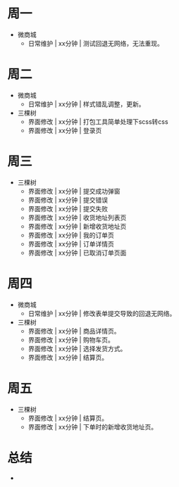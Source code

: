 # 周一
* 微商城
    - 日常维护 | xx分钟 | 测试回退无网络，无法重现。

# 周二
* 微商城
    - 日常维护 | xx分钟 | 样式错乱调整，更新。
* 三棵树
    - 界面修改 | xx分钟 | 打包工具简单处理下scss转css
    - 界面修改 | xx分钟 | 登录页

# 周三
* 三棵树
    - 界面修改 | xx分钟 | 提交成功弹窗
    - 界面修改 | xx分钟 | 提交错误
    - 界面修改 | xx分钟 | 提交失败
    - 界面修改 | xx分钟 | 收货地址列表页
    - 界面修改 | xx分钟 | 新增收货地址页
    - 界面修改 | xx分钟 | 我的订单页
    - 界面修改 | xx分钟 | 订单详情页
    - 界面修改 | xx分钟 | 已取消订单页面

# 周四
* 微商城
    - 日常维护 | xx分钟 | 修改表单提交导致的回退无网络。
* 三棵树
    - 界面修改 | xx分钟 | 商品详情页。
    - 界面修改 | xx分钟 | 购物车页。
    - 界面修改 | xx分钟 | 选择发货方式。
    - 界面修改 | xx分钟 | 结算页。

# 周五
* 三棵树
    - 界面修改 | xx分钟 | 结算页。
    - 界面修改 | xx分钟 | 下单时的新增收货地址页。

# 总结
*
